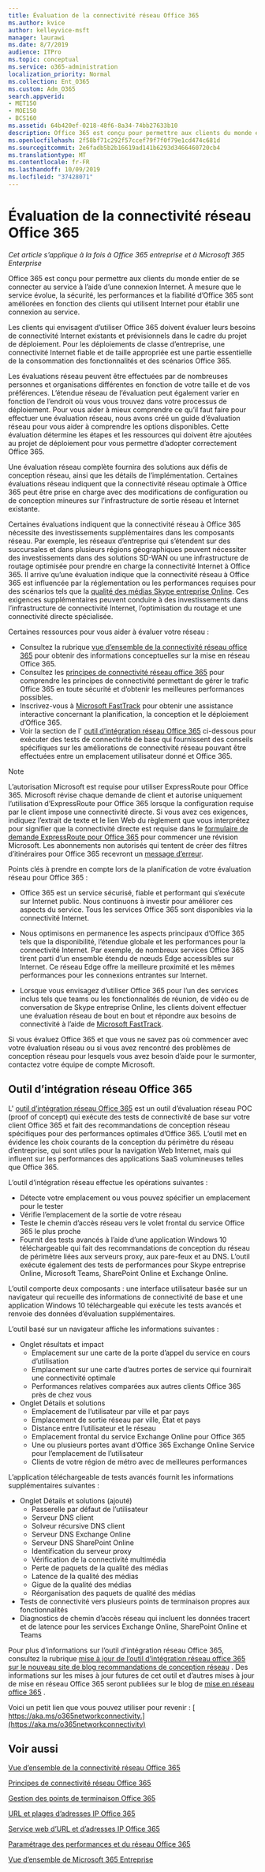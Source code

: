 ```yaml
---
title: Évaluation de la connectivité réseau Office 365
ms.author: kvice
author: kelleyvice-msft
manager: laurawi
ms.date: 8/7/2019
audience: ITPro
ms.topic: conceptual
ms.service: o365-administration
localization_priority: Normal
ms.collection: Ent_O365
ms.custom: Adm_O365
search.appverid:
- MET150
- MOE150
- BCS160
ms.assetid: 64b420ef-0218-48f6-8a34-74bb27633b10
description: Office 365 est conçu pour permettre aux clients du monde entier de se connecter au service à l’aide d’une connexion Internet. À mesure que le service évolue, la sécurité, les performances et la fiabilité d’Office 365 sont améliorées en fonction des clients qui utilisent Internet pour établir une connexion au service.
ms.openlocfilehash: 2f58bf71c292f57ccef79f7f0f79e1cd474c681d
ms.sourcegitcommit: 2e6fadb5b2b16619ad141b6293d3466460720cb4
ms.translationtype: MT
ms.contentlocale: fr-FR
ms.lasthandoff: 10/09/2019
ms.locfileid: "37428071"
---
```

# <a name="assessing-office-365-network-connectivity"></a>Évaluation de la connectivité réseau Office 365

*Cet article s’applique à la fois à Office 365 entreprise et à Microsoft 365 Enterprise*

Office 365 est conçu pour permettre aux clients du monde entier de se connecter au service à l’aide d’une connexion Internet. À mesure que le service évolue, la sécurité, les performances et la fiabilité d’Office 365 sont améliorées en fonction des clients qui utilisent Internet pour établir une connexion au service.
  
Les clients qui envisagent d’utiliser Office 365 doivent évaluer leurs besoins de connectivité Internet existants et prévisionnels dans le cadre du projet de déploiement. Pour les déploiements de classe d’entreprise, une connectivité Internet fiable et de taille appropriée est une partie essentielle de la consommation des fonctionnalités et des scénarios Office 365.
  
Les évaluations réseau peuvent être effectuées par de nombreuses personnes et organisations différentes en fonction de votre taille et de vos préférences. L’étendue réseau de l’évaluation peut également varier en fonction de l’endroit où vous vous trouvez dans votre processus de déploiement. Pour vous aider à mieux comprendre ce qu’il faut faire pour effectuer une évaluation réseau, nous avons créé un guide d’évaluation réseau pour vous aider à comprendre les options disponibles. Cette évaluation détermine les étapes et les ressources qui doivent être ajoutées au projet de déploiement pour vous permettre d’adopter correctement Office 365.
  
Une évaluation réseau complète fournira des solutions aux défis de conception réseau, ainsi que les détails de l’implémentation. Certaines évaluations réseau indiquent que la connectivité réseau optimale à Office 365 peut être prise en charge avec des modifications de configuration ou de conception mineures sur l’infrastructure de sortie réseau et Internet existante.

Certaines évaluations indiquent que la connectivité réseau à Office 365 nécessite des investissements supplémentaires dans les composants réseau. Par exemple, les réseaux d’entreprise qui s’étendent sur des succursales et dans plusieurs régions géographiques peuvent nécessiter des investissements dans des solutions SD-WAN ou une infrastructure de routage optimisée pour prendre en charge la connectivité Internet à Office 365. Il arrive qu’une évaluation indique que la connectivité réseau à Office 365 est influencée par la réglementation ou les performances requises pour des scénarios tels que la [qualité des médias Skype entreprise Online](https://support.office.com/article/Media-Quality-and-Network-Connectivity-Performance-in-Skype-for-Business-Online-5fe3e01b-34cf-44e0-b897-b0b2a83f0917). Ces exigences supplémentaires peuvent conduire à des investissements dans l’infrastructure de connectivité Internet, l’optimisation du routage et une connectivité directe spécialisée.

Certaines ressources pour vous aider à évaluer votre réseau :

- Consultez la rubrique [vue d’ensemble de la connectivité réseau office 365](office-365-networking-overview.md) pour obtenir des informations conceptuelles sur la mise en réseau Office 365.
- Consultez les [principes de connectivité réseau office 365](https://aka.ms/o365networkingprinciples) pour comprendre les principes de connectivité permettant de gérer le trafic Office 365 en toute sécurité et d’obtenir les meilleures performances possibles.
- Inscrivez-vous à [Microsoft FastTrack](https://www.microsoft.com/en-us/fasttrack) pour obtenir une assistance interactive concernant la planification, la conception et le déploiement d’Office 365. 
- Voir la section de l' [outil d’intégration réseau Office 365](assessing-network-connectivity.md#the-office-365-network-onboarding-tool) ci-dessous pour exécuter des tests de connectivité de base qui fournissent des conseils spécifiques sur les améliorations de connectivité réseau pouvant être effectuées entre un emplacement utilisateur donné et Office 365.

> [!NOTE]
> L’autorisation Microsoft est requise pour utiliser ExpressRoute pour Office 365. Microsoft révise chaque demande de client et autorise uniquement l’utilisation d’ExpressRoute pour Office 365 lorsque la configuration requise par le client impose une connectivité directe. Si vous avez ces exigences, indiquez l’extrait de texte et le lien Web du règlement que vous interprétez pour signifier que la connectivité directe est requise dans le [formulaire de demande ExpressRoute pour Office 365](https://aka.ms/O365ERReview) pour commencer une révision Microsoft. Les abonnements non autorisés qui tentent de créer des filtres d’itinéraires pour Office 365 recevront un [message d’erreur](https://support.microsoft.com/kb/3181709).
  
Points clés à prendre en compte lors de la planification de votre évaluation réseau pour Office 365 :
  
- Office 365 est un service sécurisé, fiable et performant qui s’exécute sur Internet public. Nous continuons à investir pour améliorer ces aspects du service. Tous les services Office 365 sont disponibles via la connectivité Internet.

- Nous optimisons en permanence les aspects principaux d’Office 365 tels que la disponibilité, l’étendue globale et les performances pour la connectivité Internet. Par exemple, de nombreux services Office 365 tirent parti d’un ensemble étendu de nœuds Edge accessibles sur Internet. Ce réseau Edge offre la meilleure proximité et les mêmes performances pour les connexions entrantes sur Internet.

- Lorsque vous envisagez d’utiliser Office 365 pour l’un des services inclus tels que teams ou les fonctionnalités de réunion, de vidéo ou de conversation de Skype entreprise Online, les clients doivent effectuer une évaluation réseau de bout en bout et répondre aux besoins de connectivité à l’aide de [Microsoft FastTrack](https://www.microsoft.com/en-us/fasttrack).

Si vous évaluez Office 365 et que vous ne savez pas où commencer avec votre évaluation réseau ou si vous avez rencontré des problèmes de conception réseau pour lesquels vous avez besoin d’aide pour le surmonter, contactez votre équipe de compte Microsoft.

## <a name="the-office-365-network-onboarding-tool"></a>Outil d’intégration réseau Office 365

L' [outil d’intégration réseau Office 365](https://aka.ms/netonboard) est un outil d’évaluation réseau POC (proof of concept) qui exécute des tests de connectivité de base sur votre client Office 365 et fait des recommandations de conception réseau spécifiques pour des performances optimales d’Office 365. L’outil met en évidence les choix courants de la conception du périmètre du réseau d’entreprise, qui sont utiles pour la navigation Web Internet, mais qui influent sur les performances des applications SaaS volumineuses telles que Office 365.

L’outil d’intégration réseau effectue les opérations suivantes :

- Détecte votre emplacement ou vous pouvez spécifier un emplacement pour le tester
- Vérifie l’emplacement de la sortie de votre réseau
- Teste le chemin d’accès réseau vers le volet frontal du service Office 365 le plus proche
- Fournit des tests avancés à l’aide d’une application Windows 10 téléchargeable qui fait des recommandations de conception du réseau de périmètre liées aux serveurs proxy, aux pare-feux et au DNS. L’outil exécute également des tests de performances pour Skype entreprise Online, Microsoft Teams, SharePoint Online et Exchange Online.

L’outil comporte deux composants : une interface utilisateur basée sur un navigateur qui recueille des informations de connectivité de base et une application Windows 10 téléchargeable qui exécute les tests avancés et renvoie des données d’évaluation supplémentaires.

L’outil basé sur un navigateur affiche les informations suivantes :

- Onglet résultats et impact
  - Emplacement sur une carte de la porte d’appel du service en cours d’utilisation
  - Emplacement sur une carte d’autres portes de service qui fournirait une connectivité optimale
  - Performances relatives comparées aux autres clients Office 365 près de chez vous
- Onglet Détails et solutions
  - Emplacement de l’utilisateur par ville et par pays
  - Emplacement de sortie réseau par ville, État et pays
  - Distance entre l’utilisateur et le réseau
  - Emplacement frontal du service Exchange Online pour Office 365
  - Une ou plusieurs portes avant d’Office 365 Exchange Online Service pour l’emplacement de l’utilisateur
  - Clients de votre région de métro avec de meilleures performances

L’application téléchargeable de tests avancés fournit les informations supplémentaires suivantes :

- Onglet Détails et solutions (ajouté)
  - Passerelle par défaut de l’utilisateur
  - Serveur DNS client
  - Solveur récursive DNS client
  - Serveur DNS Exchange Online
  - Serveur DNS SharePoint Online
  - Identification du serveur proxy
  - Vérification de la connectivité multimédia
  - Perte de paquets de la qualité des médias
  - Latence de la qualité des médias
  - Gigue de la qualité des médias
  - Réorganisation des paquets de qualité des médias
- Tests de connectivité vers plusieurs points de terminaison propres aux fonctionnalités
- Diagnostics de chemin d’accès réseau qui incluent les données tracert et de latence pour les services Exchange Online, SharePoint Online et Teams

Pour plus d’informations sur l’outil d’intégration réseau Office 365, consultez la rubrique [mise à jour de l’outil d’intégration réseau office 365 sur le nouveau site de blog recommandations de conception réseau](https://techcommunity.microsoft.com/t5/Office-365-Networking/Updated-Office-365-Network-Onboarding-Tool-POC-with-new-network/m-p/711130#M130) . Des informations sur les mises à jour futures de cet outil et d’autres mises à jour de mise en réseau Office 365 seront publiées sur le blog de [mise en réseau office 365](https://techcommunity.microsoft.com/t5/Office-365-Networking/bd-p/Office365Networking) .
  
Voici un petit lien que vous pouvez utiliser pour revenir : [ https://aka.ms/o365networkconnectivity.](https://aka.ms/o365networkconnectivity)
  
## <a name="see-also"></a>Voir aussi

[Vue d’ensemble de la connectivité réseau Office 365](office-365-networking-overview.md)

[Principes de connectivité réseau Office 365](https://aka.ms/o365networkingprinciples)

[Gestion des points de terminaison Office 365](managing-office-365-endpoints.md)

[URL et plages d’adresses IP Office 365](urls-and-ip-address-ranges.md)

[Service web d’URL et d’adresses IP Office 365](office-365-ip-web-service.md)

[Paramétrage des performances et du réseau Office 365](network-planning-and-performance.md)

[Vue d’ensemble de Microsoft 365 Entreprise](https://docs.microsoft.com/microsoft-365/enterprise/microsoft-365-overview)
